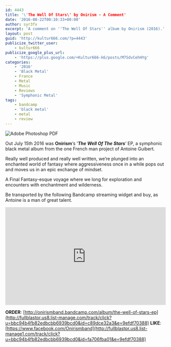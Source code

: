 ```yaml
---
id: 4443
title: '\'The Well Of Stars\' by Onirism - A Comment'
date: '2016-08-22T00:10:33+00:00'
author: syr3fx
excerpt: 'A comment on ''The Well Of Stars'' album by Onirism (2016).'
layout: post
guid: 'http://kultur666.com/?p=4443'
publicize_twitter_user:
    - kultur666
publicize_google_plus_url:
    - 'https://plus.google.com/+Kultur666-k6/posts/M7SdvCehHYg'
categories:
    - '2016'
    - 'Black Metal'
    - France
    - Metal
    - Music
    - Reviews
    - 'Symphonic Metal'
tags:
    - bandcamp
    - 'black metal'
    - metal
    - review
---
```


![Adobe Photoshop PDF](http://localhost:8080/wp-content/uploads/2016/07/cover1.jpg)

Out July 15th 2016 was **Onirism**‘s ‘***The Well Of The Stars***‘ EP, a symphonic black metal album from the one French man project of Antoine Guibert.

Really well produced and really well written, we’re plunged into an enchanted world of fantasy where aggressiveness once in a while pops out and moves us in an epic exchange of mindset.

A Final Fantasy-esque voyage where we long for exploration and encounters with enchantment and wilderness.

Be transported by the following Bandcamp streaming widget and buy, as Antoine is a man of great talent.

<iframe style="border: 0; width: 100%; height: 307px;" src="https://bandcamp.com/EmbeddedPlayer/album=775491505/size=large/bgcol=333333/linkcol=e99708/tracklist=false/transparent=true/" seamless></iframe>

**ORDER**: [http://onirismband.bandcamp.com/album/the-well-of-stars-ep](http://fullblastpr.us8.list-manage.com/track/click?u=bbc94b4fb82edbcbb6939bcd0&id=c89dce32a3&e=9efdf70388)
**LIKE**: [https://www.facebook.com/Onirismband](http://fullblastpr.us8.list-manage1.com/track/click?u=bbc94b4fb82edbcbb6939bcd0&id=fa706fba01&e=9efdf70388)